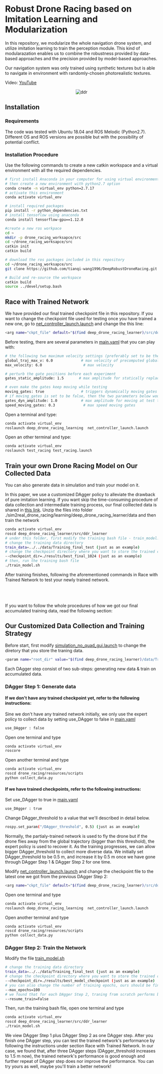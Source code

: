 # Robust Drone Racing based on Imitation Learning and Modularization
In this repository, we modularize the whole navigation drone system, and utilize imitation learning to train the perception module.
This kind of modularazation enables us to combine the robustness provided by data-based approaches and the precision provided by model-based approaches. 

Our navigation system was only trained using synthetic textures but is able to navigate in environment with randomly-chosen photorealistic textures.

Video: [YouTube](https://youtu.be/8ws1VSvASHc)

<p align="center">
  <img src="./docs/sim2real.gif" alt="ddr">
</p>

## Installation

### Requirements

The code was tested with Ubuntu 18.04 and ROS Melodic (Python2.7).
Different OS and ROS versions are possible but with the possibility of potential conflict.

### Installation Procedure

Use the following commands to create a new catkin workspace and a virtual environment with all the required dependencies.

```bash
# first install Anaconda in your computer for using virtual environments
# then create a new environment with python2.7 option
conda create -n virtual_env python=2.7.17
# activate this environment
conda activate virtual_env

# install required packages
pip install -r python_dependencies.txt
# install tensoflow using anaconda
conda install tensorflow-gpu==1.12.0

#create a new ros workpace
cd ~
mkdir -p drone_racing_worksapce/src
cd ~/drone_racing_worksapce/src
catkin init
catkin build

# download the ros packages included in this repository
cd ~/drone_racing_worksapce/src
git clone https://github.com/tianqi-wang1996/DeepRobustDroneRacing.git

# Build and re-source the workspace
catkin build
source ../devel/setup.bash
```


## Race with Trained Network

We have provided our final trained checkpoint file in this repository.
If you want to change the checkpoint file used for testing once you have trained a new one, go to [net_controller_launch.launch](./sim2real_drone_racing/learning/deep_drone_racing_learning_node/launch/net_controller_launch.launch) 
and change the this line:
```bash
<arg name="ckpt_file" default="$(find deep_drone_racing_learner)/src/ddr_learner/results/best_model_without_warmup_1.5/model_latest"/>
```
Before testing, there are several parameters in [main.yaml](./sim2real_drone_racing/drone_racing/drone_racing/parameters/main.yaml) that you can play with:
```bash
# the following two maximum velocity settings (preferably set to be the same)
global_traj_max_v: 6.0             # max velocity of precomputed global trajectory
max_velocity: 6.0                   # max velocity

# perturb the gate positions before each experiment
gates_static_amplitude: 1.5       # max amplitude for statically replacing the gates at new runs

# even make the gates keep moving while testing
moving_gates: true                 # triggers dynamically moving gates
# if moving_gates is set to be false, then the two parameters below would be ignored
gates_dyn_amplitude: 1.0           # max amplitude for moving at test time
speed_moving_gates: 0.3             # max speed moving gates

```

Open a terminal and type:
```bash
conda activate virtual_env
roslaunch deep_drone_racing_learning  net_controller_launch.launch

```

Open an other terminal and type:
```bash
conda activate virtual_env
roslaunch test_racing test_racing.launch

```

## Train your own Drone Racing Model on Our Collected Data
You can also generate data in simulation and train your model on it. 

In this paper, we use a customized DAgger policy to alleviate the drawback of pure imitation learning. If you want skip the time-consuming procedure of data collection and intermediate training process, our final colllected data is shared in [this link](https://drive.google.com/file/d/1o8MM5zCbC3CgiHmArsvOy51HmqmRe46R/view?usp=sharing). Unzip the files into folder ./sim2real_drone_racing/learning/deep_drone_racing_learner/data and then train the network
```bash
conda activate virtual_env
roscd deep_drone_racing_learner/src/ddr_learner
# under this folder, first modify the training bash file - train_model.sh,
# change the training data directory
train_data=../../data/Training_final_test (just as an example)
# change the checkpoint directory where you want to store the trained checkpoints
--checkpoint_dir=./results/best_final_1024 (just as an example)
# then, run the training bash file
./train_model.sh

```
After training finishes, following the aforementioned commands in Race with Trained Network to test your newly trained network.
\
\
\
\
\
If you want to follow the whole procedures of how we got our final accumulated training data, read the following section: 
## Our Customized Data Collection and Training Strategy

Before start, first modify [simulation_no_quad_gui.launch](./sim2real_drone_racing/drone_racing/drone_racing/launch/simulation_no_quad_gui.launch) to change the diretory that you store the traning data.
```bash
<param name="root_dir" value="$(find deep_drone_racing_learner)/data/Traning_data_my"/>

```
Each DAgger step consist of two sub-steps: generating new data & train on accumulated data.
### DAgger Step 1: Generate data
#### If we don't have any trained checkpoint yet, refer to the following instructions:

Sine we don't have any trained network initially, we only use the expert policy to collect data by setting use_DAgger to false in [main.yaml](./sim2real_drone_racing/drone_racing/drone_racing/parameters/main.yaml)
```bash
use_DAgger : false

```
Open one terminal and type
```bash
conda activate virtual_env
roscore

```
Open another terminal and type
```bash
conda activate virtual_env
roscd drone_racing/resources/scripts
python collect_data.py

```
#### If we have trained checkpoints, refer to the following instructions:
Set use_DAgger to true in [main.yaml](./sim2real_drone_racing/drone_racing/drone_racing/parameters/main.yaml)
```bash
use_DAgger : true

```
Change DAgger_threshold to a value that we'll described in detail below.
```bash
rospy.set_param("/DAgger_threshold", 0.5) (just as an example)


```
Normally, the partialy-trained network is used to fly the drone but if the drone flies away from the global trajectory (bigger than this threshold), the expert policy is used to recover it. As the training progresses, we can allow bigger DAgger_threshold to collect more diverse data.
We initially set DAgger_threshold to be 0.5 m, and increase it by 0.5 m once we have gone through DAgger Step 1 & DAgger Step 2 for one time.

Modify [net_controller_launch.launch](./sim2real_drone_racing/learning/deep_drone_racing_learning_node/launch/net_controller_launch.launch) 
and change the checkpoint file to the latest one we got from the previous DAgger Step 2:
```bash
<arg name="ckpt_file" default="$(find deep_drone_racing_learner)/src/ddr_learner/results/best_model_checkpoint/model_latest"/>
```
Open one terminal and type
```bash
conda activate virtual_env
roslaunch deep_drone_racing_learning  net_controller_launch.launch

```

Open another terminal and type
```bash
conda activate virtual_env
roscd drone_racing/resources/scripts
python collect_data.py

```


### DAgger Step 2: Train the Network
Modify the file [train_model.sh](./sim2real_drone_racing/learning/deep_drone_racing_learner/src/ddr_learner/train_model.sh) 
```bash
# change the training data directory
train_data=../../data/Training_final_test (just as an example)
# change the checkpoint directory where you want to store the trained checkpoints
--checkpoint_dir=./results/best_model_checkpoint (just as an example)
# you can also change the number of training epochs, ours should be fine
--max_epochs=100
# we found that for each DAgger Step 2, traning from scratch performs better, as a result we set resume_train to false
--resume_train=False
```

Then, run the training bash file, open one terminal and type
```bash
conda activate virtual_env
roscd deep_drone_racing_learner/src/ddr_learner
./train_model.sh

```

We view DAgger Step 1 plus DAgger Step 2 as one DAgger step. After you finish one DAgger step, you can test the trained network's performance by following the instructions under section Race with Trained Network. In our case, we found that, after three DAgger steps (DAgger_threshold increases to 1.5 m now), the trained network's performance is good enough and further repeat of DAgger step does nor improve the performance. You can try yours as well, maybe you'll train a better network!
